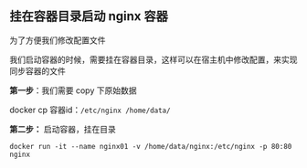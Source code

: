 ## 挂在容器目录启动 nginx 容器

为了方便我们修改配置文件

我们启动容器的时候，需要挂在容器目录，这样可以在宿主机中修改配置，来实现同步容器的文件



**第一步**：我们需要 copy 下原始数据

docker cp 容器id：`/etc/nginx /home/data/`

**第二步：** 启动容器，挂在目录

`docker run -it --name nginx01 -v /home/data/nginx:/etc/nginx -p 80:80 nginx`

